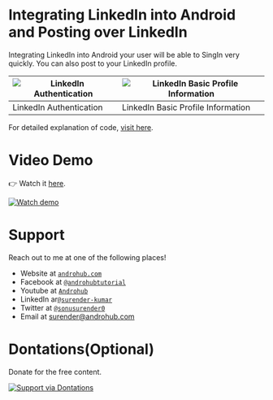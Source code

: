 # Integrating LinkedIn into Android and Posting over LinkedIn
Integrating LinkedIn into Android your user will be able to SingIn very quickly. You can also post to your LinkedIn profile.

![LinkedIn Authentication](https://i2.wp.com/www.androhub.com/wp-content/uploads/2018/01/linkedin_authentication.jpg?resize=576%2C1024) | ![LinkedIn Basic Profile Information](https://i2.wp.com/www.androhub.com/wp-content/uploads/2018/01/successful_profile_fetch.jpg?resize=576%2C1024)
---|---
LinkedIn Authentication | LinkedIn Basic Profile Information

For detailed explanation of code, [visit here](http://www.androhub.com/android-linkedin-integration/).

# Video Demo
👉 Watch it <a href="https://youtu.be/RoejPQpweZY">here</a>.
<br>

[![Watch demo](http://i3.ytimg.com/vi/RoejPQpweZY/hqdefault.jpg)](https://youtu.be/RoejPQpweZY)

# Support
Reach out to me at one of the following places!

- Website at <a href="http://www.androhub.com/" target="_blank">`androhub.com`</a>
- Facebook at <a href="https://www.facebook.com/androhubtutorial/" target="_blank">`@androhubtutorial`</a>
- Youtube at <a href="https://www.youtube.com/channel/UCHJh3E9mtRzbM3WVVl9glJg" target="_blank">`Androhub`</a>
- LinkedIn ar<a href="https://www.linkedin.com/in/surender-kumar-681472a8?originalSubdomain=in" target="_blank">`@surender-kumar`</a>
- Twitter at <a href="https://twitter.com/sonusurender0/" target="_blank">`@sonusurender0`</a>
- Email at surender@androhub.com

# Dontations(Optional)
Donate for the free content.
<br>

[![Support via Dontations](https://www.paypalobjects.com/en_GB/i/btn/btn_donateCC_LG.gif)](https://www.paypal.com/cgi-bin/webscr?cmd=_donations&business=sonu.surendra0%40gmail.com&currency_code=USD&source=url)
